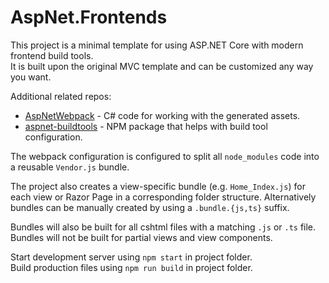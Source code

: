 # AspNet.Frontends

This project is a minimal template for using ASP.NET Core with modern frontend build tools.  
It is built upon the original MVC template and can be customized any way you want.

Additional related repos:
* [AspNetWebpack](https://github.com/Baune8D/AspNetWebpack) - C# code for working with the generated assets.
* [aspnet-buildtools](https://github.com/Baune8D/aspnet-buildtools) - NPM package that helps with build tool configuration.

The webpack configuration is configured to split all `node_modules` code into a reusable `Vendor.js` bundle.

The project also creates a view-specific bundle (e.g. `Home_Index.js`) for each view or Razor Page in a corresponding folder structure.
Alternatively bundles can be manually created by using a `.bundle.{js,ts}` suffix.

Bundles will also be built for all cshtml files with a matching `.js` or `.ts` file.  
Bundles will not be built for partial views and view components.

Start development server using `npm start` in project folder.  
Build production files using `npm run build` in project folder.